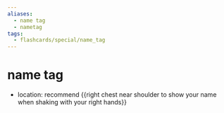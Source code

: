 ```yaml
---
aliases:
  - name tag
  - nametag
tags:
  - flashcards/special/name_tag
---
```


# name tag

- location: recommend {{right chest near shoulder to show your name when shaking with your right hands}}
